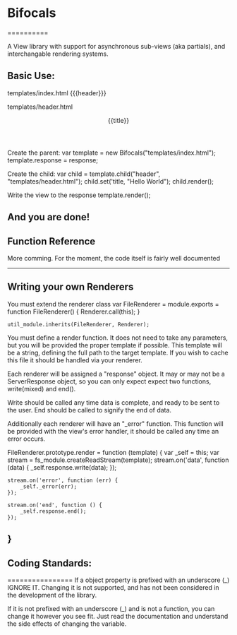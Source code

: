 # Bifocals
==========

A View library with support for asynchronous sub-views (aka partials), and interchangable rendering systems.

## Basic Use:
templates/index.html
    <html>
        <head></head>
        <body>
            {{{header}}}
        </body>
    </html>

templates/header.html
    <header>
        {{title}}
    </header>


Create the parent:
    var template = new Bifocals("templates/index.html");
    template.response = response;

Create the child:
    var child = template.child("header", "templates/header.html");
    child.set('title, "Hello World");
    child.render();

Write the view to the response
    template.render();

And you are done!
----

## Function Reference

More comming. For the moment, the code itself is fairly well documented

----

## Writing your own Renderers

You must extend the renderer class 
    var FileRenderer = module.exports = function FileRenderer() {
        Renderer.call(this);
    }

    util_module.inherits(FileRenderer, Renderer);

You must define a render function. It does not need to take any parameters, but you will be provided the proper template if possible. This template will be a string, defining the full path to the target template. If you wish to cache this file it should be handled via your renderer.

Each renderer will be assigned a "response" object. It may or may not be a ServerResponse object, so you can only expect expect two functions, write(mixed) and end().

Write should be called any time data is complete, and ready to be sent to the user. End should be called to signify the end of data.

Additionally each renderer will have an "_error" function. This function will be provided with the view's error handler, it should be called any time an error occurs.

FileRenderer.prototype.render = function (template) {
	var _self = this;
	var stream = fs_module.createReadStream(template);
	stream.on('data', function (data) {
		_self.response.write(data);
	});

	stream.on('error', function (err) {
		_self._error(err);
	});

	stream.on('end', function () {
		_self.response.end();
	});
}
----
## Coding Standards:
================
If a object property is prefixed with an underscore (_) IGNORE IT. Changing it is not supported, and has not been considered in the development of the library.

If it is not prefixed with an underscore (_) and is not a function, you can change it however you see fit. Just read the documentation and understand the side effects of changing the variable.